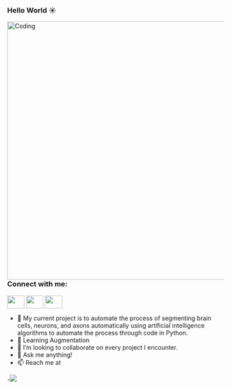 
  ### Hello World :sunny:
  

  <img align="right" alt="Coding" width="600" src="https://c.tenor.com/GfSX-u7VGM4AAAAC/coding.gif">
  
  <h3 align="left">Connect with me:</h3>
<p align="left">
<a href="https://twitter.com/Chris_Haddad_" target="blank"><img align="center" src="https://cdn.jsdelivr.net/npm/simple-icons@3.0.1/icons/twitter.svg" alt="" height="30" width="40" /></a>
<a href="https://www.linkedin.com/in/christophehaddad/" target="blank"><img align="center" src="https://cdn.jsdelivr.net/npm/simple-icons@3.0.1/icons/linkedin.svg" alt="" height="30" width="40" /></a>
<a href="https://www.instagram.com/christophe__haddad/" target="blank"><img align="center" src="https://cdn.jsdelivr.net/npm/simple-icons@3.0.1/icons/instagram.svg" alt="" height="30" width="40" /></a>

 
- 🔭 My current project is to automate the process of segmenting brain cells, neurons, and axons automatically using artificial intelligence algorithms to automate the process through code in Python. 
- 🌱 Learning Augmentation
- 👯 I’m looking to collaborate on every project I encounter.
- 💬 Ask me anything!
- 📫 Reach me at 

-![](https://komarev.com/ghpvc/?username=ChrisTanium&color=blueviolet&style=flat-square&label=PROFILE+REACHED)

</p>

<!--
**christanium/ChrisTanium** is a ✨ _special_ ✨ repository because its `README.md` (this file) appears on your GitHub profile.

Here are some ideas to get you started:

- 🔭 I’m currently working on ...
- 🌱 I’m currently learning ...
- 👯 I’m looking to collaborate on ...
- 🤔 I’m looking for help with ...
- 💬 Ask me about ...
- 📫 How to reach me: ...
- 😄 Pronouns: ...
- ⚡ Fun fact: ...
-->
